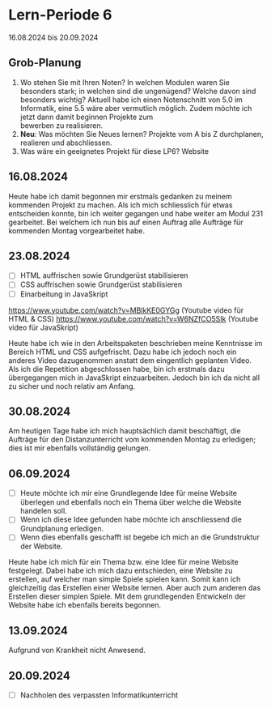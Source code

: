 # Lern-Periode 6

16.08.2024 bis 20.09.2024

## Grob-Planung

1. Wo stehen Sie mit Ihren Noten? In welchen Modulen waren Sie besonders stark; in welchen sind die ungenügend? Welche davon sind besonders wichtig?
   Aktuell habe ich einen Notenschnitt von 5.0 im Informatik, eine 5.5 wäre aber vermutlich möglich. Zudem möchte ich jetzt dann damit beginnen Projekte zum     
   bewerben zu realisieren.
4. **Neu**: Was möchten Sie Neues lernen?
   Projekte vom A bis Z durchplanen, realieren und abschliessen.
6. Was wäre ein geeignetes Projekt für diese LP6?
   Website
   

## 16.08.2024

Heute habe ich damit begonnen mir erstmals gedanken zu meinem kommenden Projekt zu machen. Als ich mich schliesslich für etwas entscheiden konnte, bin ich weiter gegangen und habe weiter am Modul 231 gearbeitet. Bei welchem ich nun bis auf einen Auftrag alle Aufträge für kommenden Montag vorgearbeitet habe.

## 23.08.2024

- [ ] HTML auffrischen sowie Grundgerüst stabilisieren
- [ ] CSS auffrischen sowie Grundgerüst stabilisieren
- [ ] Einarbeitung in JavaSkript

https://www.youtube.com/watch?v=MBlkKE0GYGg (Youtube video für HTML & CSS)
https://www.youtube.com/watch?v=W6NZfCO5SIk (Youtube video für JavaSkript)

Heute habe ich wie in den Arbeitspaketen beschrieben meine Kenntnisse im Bereich HTML und CSS aufgefrischt. Dazu habe ich jedoch noch ein anderes Video dazugenommen anstatt dem eingentlich geplanten Video. Als ich die Repetition abgeschlossen habe, bin ich erstmals dazu übergegangen mich in JavaSkript einzuarbeiten. Jedoch bin ich da nicht all zu sicher und noch relativ am Anfang.

## 30.08.2024

Am heutigen Tage habe ich mich hauptsächlich damit beschäftigt, die Aufträge für den Distanzunterricht vom kommenden Montag zu erledigen; dies ist mir ebenfalls vollständig gelungen.

## 06.09.2024

- [ ] Heute möchte ich mir eine Grundlegende Idee für meine Website überlegen und ebenfalls noch ein Thema über welche die Website handelen soll.
- [ ] Wenn ich diese Idee gefunden habe möchte ich anschliessend die Grundplanung erledigen.
- [ ] Wenn dies ebenfalls geschafft ist begebe ich mich an die Grundstruktur der Website.
      
Heute habe ich mich für ein Thema bzw. eine Idee für meine Website festgelegt. Dabei habe ich mich dazu entschieden, eine Website zu erstellen, auf welcher man simple Spiele spielen kann. Somit kann ich gleichzeitig das Erstellen einer Website lernen. Aber auch zum anderen das Erstellen dieser simplen Spiele. Mit dem grundlegenden Entwickeln der Website habe ich ebenfalls bereits begonnen. 

## 13.09.2024

Aufgrund von Krankheit nicht Anwesend.

## 20.09.2024

- [ ] Nachholen des verpassten Informatikunterricht

